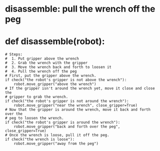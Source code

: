 # disassemble: pull the wrench off the peg
# def disassemble(robot):
    # Steps:
    #  1. Put gripper above the wrench
    #  2. Grab the wrench with the gripper
    #  3. Move the wrench back and forth to loosen it
    #  4. Pull the wrench off the peg
    # First, put the gripper above the wrench.
    if check("the robot's gripper is not above the wrench"):
        robot.move_gripper("above the wrench")
    # If the gripper isn't around the wrench yet, move it close and close the
    # gripper to grab the wrench.
    if check("the robot's gripper is not around the wrench"):
        robot.move_gripper("near the wrench", close_gripper=True)
    # Now that the gripper is around the wrench, move it back and forth over the
    # peg to loosen the wrench.
    if check("the robot's gripper is around the wrench"):
        robot.move_gripper("back and forth over the peg", close_gripper=True)
    # Once the wrench is loose, pull it off the peg.
    if check("the wrench is loose"):
        robot.move_gripper("away from the peg")